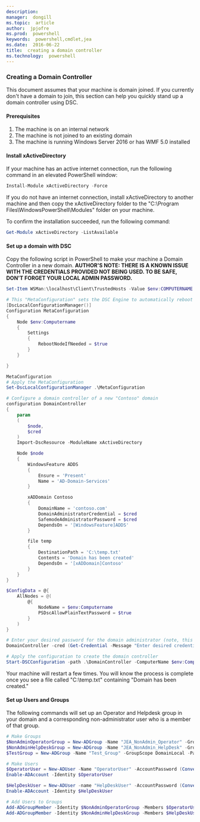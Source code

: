 ```yaml
---
description:  
manager:  dongill
ms.topic:  article
author:  jpjofre
ms.prod:  powershell
keywords:  powershell,cmdlet,jea
ms.date:  2016-06-22
title:  creating a domain controller
ms.technology:  powershell
---
```


### Creating a Domain Controller

This document assumes that your machine is domain joined.
If you currently don't have a domain to join, this section can help you quickly stand up a domain controller using DSC.

#### Prerequisites

1.	The machine is on an internal network
2.	The machine is not joined to an existing domain
3.	The machine is running Windows Server 2016 or has WMF 5.0 installed

#### Install xActiveDirectory
If your machine has an active internet connection, run the following command in an elevated PowerShell window:
```PowerShell
Install-Module xActiveDirectory -Force
```
If you do not have an internet connection, install xActiveDirectory to another machine and then copy the xActiveDirectory folder to the "C:\Program Files\WindowsPowerShell\Modules" folder on your machine.

To confirm the installation succeeded, run the following command:
```PowerShell
Get-Module xActiveDirectory -ListAvailable
```

#### Set up a domain with DSC
Copy the following script in PowerShell to make your machine a Domain Controller in a new domain.
**AUTHOR'S NOTE: THERE IS A KNOWN ISSUE WITH THE CREDENTIALS PROVIDED NOT BEING USED.  TO BE SAFE, DON'T FORGET YOUR LOCAL ADMIN PASSWORD.**

```PowerShell
Set-Item WSMan:\localhost\Client\TrustedHosts -Value $env:COMPUTERNAME -Force

# This "MetaConfiguration" sets the DSC Engine to automatically reboot if required
[DscLocalConfigurationManager()]
Configuration MetaConfiguration
{
    Node $env:Computername
    {
        Settings
        {
            RebootNodeIfNeeded = $true
        }
    }

}

MetaConfiguration
# Apply the MetaConfiguration
Set-DscLocalConfigurationManager .\MetaConfiguration

# Configure a domain controller of a new "Contoso" domain
configuration DomainController
{
    param
    (
        $node,
        $cred
    )
    Import-DscResource -ModuleName xActiveDirectory

    Node $node
    {
        WindowsFeature ADDS
        {
            Ensure = 'Present'
            Name = 'AD-Domain-Services'
        }

        xADDomain Contoso
        {
            DomainName = 'contoso.com'
            DomainAdministratorCredential = $cred
            SafemodeAdministratorPassword = $cred
            DependsOn = '[WindowsFeature]ADDS'
        }

        file temp
        {
            DestinationPath = 'C:\temp.txt'
            Contents = 'Domain has been created'
            DependsOn = '[xADDomain]Contoso'
        }
    }
}

$ConfigData = @{
    AllNodes = @(
        @{
            NodeName = $env:Computername
            PSDscAllowPlainTextPassword = $true
        }
    )
}

# Enter your desired password for the domain administrator (note, this will be stored as plain text)
DomainController -cred (Get-Credential -Message "Enter desired credential for domain administrator") -node $env:Computername -configurationData $ConfigData

# Apply the configuration to create the domain controller
Start-DSCConfiguration -path .\DomainController -ComputerName $env:Computername -Wait -Force -Verbose
```
Your machine will restart a few times.
You will know the process is complete once you see a file called "C:\temp.txt" containing "Domain has been created."

#### Set up Users and Groups
The following commands will set up an Operator and Helpdesk group in your domain and a corresponding non-administrator user who is a member of that group.
```PowerShell
# Make Groups
$NonAdminOperatorGroup = New-ADGroup -Name "JEA_NonAdmin_Operator" -GroupScope DomainLocal -PassThru
$NonAdminHelpDeskGroup = New-ADGroup -Name "JEA_NonAdmin_HelpDesk" -GroupScope DomainLocal -PassThru
$TestGroup = New-ADGroup -Name "Test_Group" -GroupScope DomainLocal -PassThru

# Make Users
$OperatorUser = New-ADUser -Name "OperatorUser" -AccountPassword (ConvertTo-SecureString "pa`$`$w0rd" -AsPlainText -Force) -PassThru
Enable-ADAccount -Identity $OperatorUser

$HelpDeskUser = New-ADUser -name "HelpDeskUser" -AccountPassword (ConvertTo-SecureString "pa`$`$w0rd" -AsPlainText -Force) -PassThru
Enable-ADAccount -Identity $HelpDeskUser

# Add Users to Groups
Add-ADGroupMember -Identity $NonAdminOperatorGroup -Members $OperatorUser
Add-ADGroupMember -Identity $NonAdminHelpDeskGroup -Members $HelpDeskUser
```

